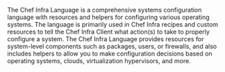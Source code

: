 The Chef Infra Language is a comprehensive systems configuration language with resources and helpers for configuring various operating systems. The language is primarily used in Chef Infra recipes and custom resources to tell the Chef Infra Client what action(s) to take to properly configure a system. The Chef Infra Language provides resources for system-level components such as packages, users, or firewalls, and also includes helpers to allow you to make configuration decisions based on operating systems, clouds, virtualization hypervisors, and more.
